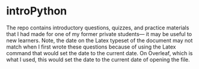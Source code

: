 # introPython
The repo contains introductory questions, quizzes, and practice materials that I had made for one of my former private students— it may be useful to new learners. Note, the date on the Latex typeset of the document may not match when I first wrote these questions because of using the Latex command that would set the date to the current date. On Overleaf, which is what I used, this would set the date to the current date of opening the file. 
